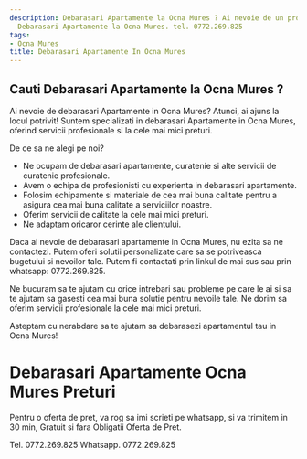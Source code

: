 ```yaml
---
description: Debarasari Apartamente la Ocna Mures ? Ai nevoie de un profesionist in
  Debarasari Apartamente la Ocna Mures. tel. 0772.269.825
tags:
- Ocna Mures
title: Debarasari Apartamente In Ocna Mures
---
```



## Cauti Debarasari Apartamente la Ocna Mures ?

Ai nevoie de debarasari Apartamente in Ocna Mures? Atunci, ai ajuns la locul potrivit! Suntem specializati in debarasari Apartamente in Ocna Mures, oferind servicii profesionale si la cele mai mici preturi.

De ce sa ne alegi pe noi?

- Ne ocupam de debarasari apartamente, curatenie si alte servicii de curatenie profesionale.
- Avem o echipa de profesionisti cu experienta in debarasari apartamente.
- Folosim echipamente si materiale de cea mai buna calitate pentru a asigura cea mai buna calitate a serviciilor noastre.
- Oferim servicii de calitate la cele mai mici preturi.
- Ne adaptam oricaror cerinte ale clientului.

Daca ai nevoie de debarasari apartamente in Ocna Mures, nu ezita sa ne contactezi. Putem oferi solutii personalizate care sa se potriveasca bugetului si nevoilor tale. Putem fi contactati prin linkul de mai sus sau prin whatsapp: 0772.269.825. 

Ne bucuram sa te ajutam cu orice intrebari sau probleme pe care le ai si sa te ajutam sa gasesti cea mai buna solutie pentru nevoile tale. Ne dorim sa oferim servicii profesionale la cele mai mici preturi. 

Asteptam cu nerabdare sa te ajutam sa debarasezi apartamentul tau in Ocna Mures!

# Debarasari Apartamente Ocna Mures Preturi
Pentru o oferta de pret, va rog sa imi scrieti pe whatsapp, si va trimitem in 30 min, Gratuit si fara Obligatii Oferta de Pret.

Tel. 0772.269.825
Whatsapp. 0772.269.825